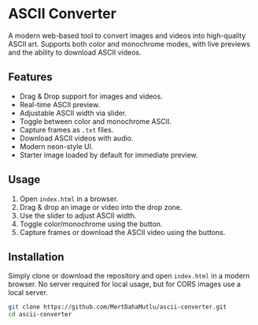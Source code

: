 # ASCII Converter

A modern web-based tool to convert images and videos into high-quality ASCII art. Supports both color and monochrome modes, with live previews and the ability to download ASCII videos.

## Features

- Drag & Drop support for images and videos.
- Real-time ASCII preview.
- Adjustable ASCII width via slider.
- Toggle between color and monochrome ASCII.
- Capture frames as `.txt` files.
- Download ASCII videos with audio.
- Modern neon-style UI.
- Starter image loaded by default for immediate preview.

## Usage

1. Open `index.html` in a browser.
2. Drag & drop an image or video into the drop zone.
3. Use the slider to adjust ASCII width.
4. Toggle color/monochrome using the button.
5. Capture frames or download the ASCII video using the buttons.

## Installation

Simply clone or download the repository and open `index.html` in a modern browser. No server required for local usage, but for CORS images use a local server.

```bash
git clone https://github.com/MertDahaMutlu/ascii-converter.git
cd ascii-converter
